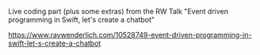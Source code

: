 Live coding part (plus some extras) from the RW Talk "Event driven programming in Swift, let's create a chatbot"

https://www.raywenderlich.com/10528749-event-driven-programming-in-swift-let-s-create-a-chatbot

